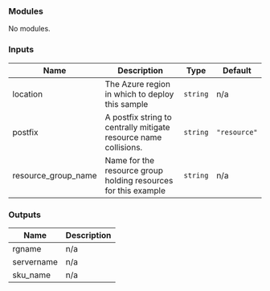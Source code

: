 <!-- BEGIN_TF_DOCS -->
### Modules

No modules.

### Inputs

| Name | Description | Type | Default |
|------|-------------|------|---------|
| location | The Azure region in which to deploy this sample | `string` | n/a |
| postfix | A postfix string to centrally mitigate resource name collisions. | `string` | `"resource"` |
| resource\_group\_name | Name for the resource group holding resources for this example | `string` | n/a |

### Outputs

| Name | Description |
|------|-------------|
| rgname | n/a |
| servername | n/a |
| sku\_name | n/a |
<!-- END_TF_DOCS -->

